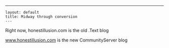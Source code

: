   ---
    layout: default
    title: Midway through conversion
    ---
<P>Right now, honestillusion.com is the old .Text blog</P>
<P><A href="http://www.honestillusion.com">www.honestillusion.com</A> is the new CommunityServer blog</P>
<P>&nbsp;</P>